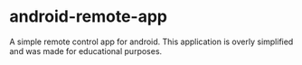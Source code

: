 # android-remote-app
A simple remote control app for android.
This application is overly simplified and was made for educational purposes.
